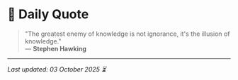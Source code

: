 # 📜 Daily Quote

> "The greatest enemy of knowledge is not ignorance, it's the illusion of knowledge."  
> — **Stephen Hawking**

---

_Last updated: 03 October 2025 ⏳_
